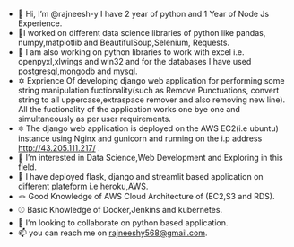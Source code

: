 - 👋 Hi, I’m @rajneesh-y I have 2 year of python and 1 Year of Node Js Experience. 
- 🌟I worked on different data science libraries of python like pandas, numpy,matplotlib and BeautifulSoup,Selenium, Requests.
- 👋 I am also working on python libraries to work with excel i.e. openpyxl,xlwings and win32 and for the databases I have used postgresql,mongodb and mysql.
- ✡️ Exprience Of developing django web application for performing some string manipulation fuctionality(such as Remove Punctuations, convert string to all uppercase,extraspace remover and also  removing new line). All the fuctionality of the application works one bye one and simultaneously as per user requirements.
- 🔯 The django web application is deployed on the AWS EC2(i.e ubuntu) instance using Nginx and gunicorn and running on the i.p address http://43.205.111.217/ .
- 👀 I’m interested in Data Science,Web Development and Exploring in this field.
- 🌱 I have deployed flask, django and streamlit  based application on different plateform i.e heroku,AWS.
- 🪢 Good Knowledge of AWS Cloud Architecture of (EC2,S3 and RDS).
- ⚾ Basic Knowledge of Docker,Jenkins and kubernetes.
- 💞️ I’m looking to collaborate on python based application.
- 📫 you can reach me on rajneeshy568@gmail.com.

<!---
rajneesh-y/rajneesh-y is a ✨ special ✨ repository because its `README.md` (this file) appears on your GitHub profile.
You can click the Preview link to take a look at your changes.
--->
